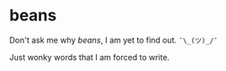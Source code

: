 # beans
Don't ask me why _beans_, I am yet to find out. `¯\_(ツ)_/¯`

Just wonky words that I am forced to write. 

